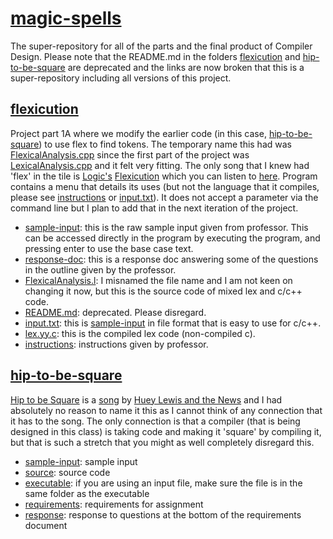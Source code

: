 # [magic-spells](https://github.com/Billy-Budd/magic-spells/)
The super-repository for all of the parts and the final product of Compiler Design.
Please note that the README.md in the folders [flexicution](/flexicution) and [hip-to-be-square](/hip-to-be-square) are deprecated and the links are now broken that this is a super-repository including all versions of this project. 

## [flexicution](/flexicution)
Project part 1A where we modify the earlier code (in this case, [hip-to-be-square](/hip-to-be-square)) to use flex to find tokens. The temporary name this had was [FlexicalAnalysis.cpp](/flexicution/FlexicaAnalysis.l) since the first part of the project was [LexicalAnalysis.cpp](/hip-to-be-square/LexicalAnalysis.cpp) and it felt very fitting. The only song that I knew had 'flex' in the tile is [Logic's](https://en.wikipedia.org/wiki/Logic_(rapper)) [Flexicution](https://en.wikipedia.org/wiki/Flexicution) which you can listen to [here](https://youtu.be/M2NIMHVmGwk). 
Program contains a menu that details its uses (but not the language that it compiles, please see [instructions](/flexicution/proj1a-instructions.docx) or [input.txt](/flexicution/input.txt)). It does not accept a parameter via the command line but I plan to add that in the next iteration of the project. 

- [sample-input](/flexicution/1a-sample-input.docx): this is the raw sample input given from professor. This can be accessed directly in the program by executing the program, and pressing enter to use the base case text. 
- [response-doc](/flexicution/CS4386.501p01a_JML190001.pdf): this is a response doc answering some of the questions in the outline given by the professor.
- [FlexicalAnalysis.l](/flexicution/FlexicaAnalysis.l): I misnamed the file name and I am not keen on changing it now, but this is the source code of mixed lex and c/c++ code. 
- [README.md](/flexicution/README.md): deprecated. Please disregard.
- [input.txt](/flexicution/input.txt): this is [sample-input](/flexicution/1a-sample-input.docx) in file format that is easy to use for c/c++.
- [lex.yy.c](/flexicution/lex.yy.c): this is the compiled lex code (non-compiled c).
- [instructions](/flexicution/proj1a-instructions.docx): instructions given by professor.

## [hip-to-be-square](/hip-to-be-square)
[Hip to be Square](https://en.wikipedia.org/wiki/Hip_to_Be_Square) is a [song](https://youtu.be/LB5YkmjalDg) by [Huey Lewis and the News](https://en.wikipedia.org/wiki/Huey_Lewis_and_the_News) and I had absolutely no reason to name it this as I cannot think of any connection that it has to the song. The only connection is that a compiler (that is being designed in this class) is taking code and making it 'square' by compiling it, but that is such a stretch that you might as well completely disregard this. 

- [sample-input](/hip-to-be-square/input.txt): sample input
- [source](/hip-to-be-square/LexicalAnalysis.cpp): source code
- [executable](/hip-to-be-square/LexicalAnalysis.exe): if you are using an input file, make sure the file is in the same folder as the executable
- [requirements](/hip-to-be-square/assign1(1).docx): requirements for assignment
- [response](/hip-to-be-square/CS4386.501a01_JML190001.pdf): response to questions at the bottom of the requirements document
